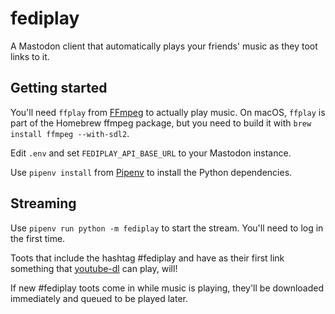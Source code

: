# fediplay

A Mastodon client that automatically plays your friends' music as they toot links to it.

## Getting started

You'll need `ffplay` from [FFmpeg](https://ffmpeg.org/) to actually play music. On macOS, `ffplay` is part of the Homebrew ffmpeg package, but you need to build it with `brew install ffmpeg --with-sdl2`.

Edit `.env` and set `FEDIPLAY_API_BASE_URL` to your Mastodon instance.

Use `pipenv install` from [Pipenv](https://docs.pipenv.org/) to install the Python dependencies.

## Streaming

Use `pipenv run python -m fediplay` to start the stream. You'll need to log in the first time.

Toots that include the hashtag #fediplay and have as their first link something that [youtube-dl](https://rg3.github.io/youtube-dl/) can play, will!

If new #fediplay toots come in while music is playing, they'll be downloaded immediately and queued to be played later.

